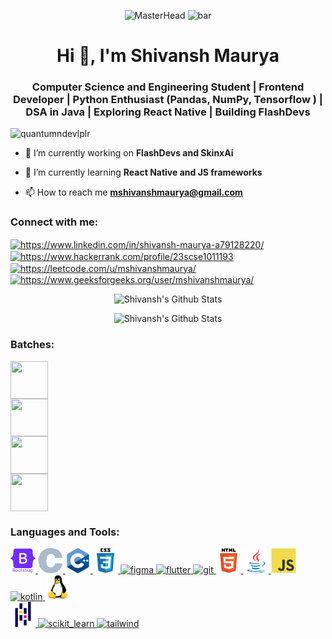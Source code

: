 <p align="center">
  <img width = "50%" height ="50%" src="https://user-images.githubusercontent.com/74038190/212750672-2f3f2b50-c84f-4ed8-a60a-849ae69ff9df.gif" alt="MasterHead">
  <img src = "https://user-images.githubusercontent.com/74038190/212284115-f47cd8ff-2ffb-4b04-b5bf-4d1c14c0247f.gif" alt = "bar"> 
</p>
<h1 align="center">Hi 👋, I'm Shivansh Maurya</h1>
<h3 align="center">Computer Science and Engineering Student | Frontend Developer | Python Enthusiast (Pandas, NumPy, Tensorflow ) | DSA in Java | Exploring React Native | Building FlashDevs</h3>
<p align="left"> <img src="https://komarev.com/ghpvc/?username=quantumndevlplr&label=Profile%20views&color=0e75b6&style=flat" alt="quantumndevlplr" /> </p>



- 🔭 I’m currently working on **FlashDevs and SkinxAi**

- 🌱 I’m currently learning **React Native and JS frameworks**

- 📫 How to reach me **mshivanshmaurya@gmail.com**
  

<h3 align="left">Connect with me:</h3>
<p align="left">
<a href="https://linkedin.com/in/https://www.linkedin.com/in/shivansh-maurya-a79128220/" target="blank"><img align="center" src="https://raw.githubusercontent.com/rahuldkjain/github-profile-readme-generator/master/src/images/icons/Social/linked-in-alt.svg" alt="https://www.linkedin.com/in/shivansh-maurya-a79128220/" height="30" width="40" /></a>
<a href="https://www.hackerrank.com/https://www.hackerrank.com/profile/23scse1011193" target="blank"><img align="center" src="https://raw.githubusercontent.com/rahuldkjain/github-profile-readme-generator/master/src/images/icons/Social/hackerrank.svg" alt="https://www.hackerrank.com/profile/23scse1011193" height="30" width="40" /></a>
<a href="https://leetcode.com/u/mshivanshmaurya/" target="blank"><img align="center" src="https://raw.githubusercontent.com/rahuldkjain/github-profile-readme-generator/master/src/images/icons/Social/leet-code.svg" alt="https://leetcode.com/u/mshivanshmaurya/" height="30" width="40" /></a>
<a href="https://auth.geeksforgeeks.org/user/https://www.geeksforgeeks.org/user/mshivanshmaurya/" target="blank"><img align="center" src="https://raw.githubusercontent.com/rahuldkjain/github-profile-readme-generator/master/src/images/icons/Social/geeks-for-geeks.svg" alt="https://www.geeksforgeeks.org/user/mshivanshmaurya/" height="30" width="40" /></a>

<div>
<p align = "center">
 <img alt="Shivansh's Github Stats" width="47%" src="https://leetcard.jacoblin.cool/mshivanshmaurya?ext=heatmap">
</p>
<p align= "center">
    <img alt="Shivansh's Github Stats" width="47%" src="https://github-readme-stats.vercel.app/api?username=Quantumdevlpr&theme=midnight-purple&show_icons=true&hide_border=false&count_private=true"></p>
    
<h3 align="left">Batches:</h3>
<div style="display: flex; flex-direction: column; align-items: flex-start;">
  <img src="https://assets.leetcode.com/static_assets/marketing/2024-50.gif" width="60" height="60">
  <img src="https://assets.leetcode.com/static_assets/others/2550.gif" width="60" height="60">
  <img src="https://assets.leetcode.com/static_assets/others/Introduction_to_Pandas_Badge.png" width="60" height="60">
  <img src = "https://assets.leetcode.com/static_assets/others/25100.gif" width="60" height = "60">
</div>

<h3 align="left">Languages and Tools:</h3>
<p align="left"> <a href="https://getbootstrap.com" target="_blank" rel="noreferrer"> <img src="https://raw.githubusercontent.com/devicons/devicon/master/icons/bootstrap/bootstrap-plain-wordmark.svg" alt="bootstrap" width="40" height="40"/> </a> <a href="https://www.cprogramming.com/" target="_blank" rel="noreferrer"> <img src="https://raw.githubusercontent.com/devicons/devicon/master/icons/c/c-original.svg" alt="c" width="40" height="40"/> </a> <a href="https://www.w3schools.com/cpp/" target="_blank" rel="noreferrer"> <img src="https://raw.githubusercontent.com/devicons/devicon/master/icons/cplusplus/cplusplus-original.svg" alt="cplusplus" width="40" height="40"/> </a> <a href="https://www.w3schools.com/css/" target="_blank" rel="noreferrer"> <img src="https://raw.githubusercontent.com/devicons/devicon/master/icons/css3/css3-original-wordmark.svg" alt="css3" width="40" height="40"/> </a> <a href="https://www.figma.com/" target="_blank" rel="noreferrer"> <img src="https://www.vectorlogo.zone/logos/figma/figma-icon.svg" alt="figma" width="40" height="40"/> </a> <a href="https://flutter.dev" target="_blank" rel="noreferrer"> <img src="https://www.vectorlogo.zone/logos/flutterio/flutterio-icon.svg" alt="flutter" width="40" height="40"/> </a> <a href="https://git-scm.com/" target="_blank" rel="noreferrer"> <img src="https://www.vectorlogo.zone/logos/git-scm/git-scm-icon.svg" alt="git" width="40" height="40"/> </a> <a href="https://www.w3.org/html/" target="_blank" rel="noreferrer"> <img src="https://raw.githubusercontent.com/devicons/devicon/master/icons/html5/html5-original-wordmark.svg" alt="html5" width="40" height="40"/> </a> <a href="https://www.java.com" target="_blank" rel="noreferrer"> <img src="https://raw.githubusercontent.com/devicons/devicon/master/icons/java/java-original.svg" alt="java" width="40" height="40"/> </a> <a href="https://developer.mozilla.org/en-US/docs/Web/JavaScript" target="_blank" rel="noreferrer"> <img src="https://raw.githubusercontent.com/devicons/devicon/master/icons/javascript/javascript-original.svg" alt="javascript" width="40" height="40"/> </a> <a href="https://kotlinlang.org" target="_blank" rel="noreferrer"> <img src="https://www.vectorlogo.zone/logos/kotlinlang/kotlinlang-icon.svg" alt="kotlin" width="40" height="40"/> </a> <a href="https://www.linux.org/" target="_blank" rel="noreferrer"> <img src="https://raw.githubusercontent.com/devicons/devicon/master/icons/linux/linux-original.svg" alt="linux" width="40" height="40"/> </a> <a href="https://pandas.pydata.org/" target="_blank" rel="noreferrer"> <br><img src="https://raw.githubusercontent.com/devicons/devicon/2ae2a900d2f041da66e950e4d48052658d850630/icons/pandas/pandas-original.svg" alt="pandas" width="40" height="40"/> </a> <a href="https://scikit-learn.org/" target="_blank" rel="noreferrer"> <img src="https://upload.wikimedia.org/wikipedia/commons/0/05/Scikit_learn_logo_small.svg" alt="scikit_learn" width="40" height="40"/> </a>  </a> <a href="https://tailwindcss.com/" target="_blank" rel="noreferrer"> <img src="https://www.vectorlogo.zone/logos/tailwindcss/tailwindcss-icon.svg" alt="tailwind" width="40" height="40"/> </a> </p>

